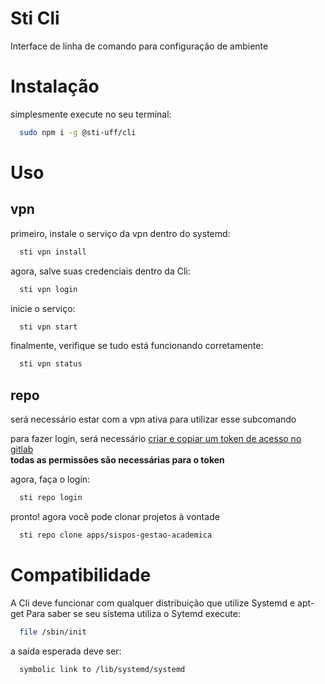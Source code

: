 # Sti Cli
Interface de linha de comando para configuração de ambiente

# Instalação
simplesmente execute no seu terminal:
```bash
  sudo npm i -g @sti-uff/cli
```


# Uso
## vpn
primeiro, instale o serviço da vpn dentro do systemd:
```bash
  sti vpn install
```
agora, salve suas credenciais dentro da Cli:
```bash
  sti vpn login
```
inicie o serviço:
```bash
  sti vpn start
```
finalmente, verifique se tudo está funcionando corretamente:
```bash
  sti vpn status
```

## repo
será necessário estar com a vpn ativa para utilizar esse subcomando

para fazer login, será necessário [criar e copiar um token de acesso no gitlab](https://app.sti.uff.br/gitlab/profile/personal_access_tokens)  
**todas as permissões são necessárias para o token**

agora, faça o login:
```bash
  sti repo login
```
pronto! agora você pode clonar projetos à vontade
```bash
  sti repo clone apps/sispos-gestao-academica
```

# Compatibilidade
A Cli deve funcionar com qualquer distribuição que utilize Systemd e apt-get
Para saber se seu sistema utiliza o Sytemd execute:
```bash
  file /sbin/init
```
a saída esperada deve ser:
```
  symbolic link to /lib/systemd/systemd
```
